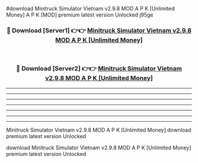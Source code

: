 #download Minitruck Simulator Vietnam v2.9.8 MOD A P K [Unlimited Money]  A P K [MOD] premium latest version Unlocked j95ge 



<div align="center">
<h3>🔴 Download [Server1] 👉👉 <a href="https://apkdownload1.web.app/">Minitruck Simulator Vietnam v2.9.8 MOD A P K [Unlimited Money] </a></h3><br>

<h3>🔴 Download [Server2] 👉👉 <a href="https://apkdownload1.web.app/">Minitruck Simulator Vietnam v2.9.8 MOD A P K [Unlimited Money] </a></h3>
</div>





----------------------------------------------------------

----------------------------------------------------------

----------------------------------------------------------

----------------------------------------------------------

----------------------------------------------------------

----------------------------------------------------------

----------------------------------------------------------

Minitruck Simulator Vietnam v2.9.8 MOD A P K [Unlimited Money]  download premium latest version Unlocked

download Minitruck Simulator Vietnam v2.9.8 MOD A P K [Unlimited Money]  premium latest version Unlocked
